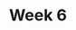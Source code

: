 ---
title: Week 6
days:
  - date: 2019-09-30
    events:
      "**Lab**{: .label } Lab 5":
  - date: 2019-10-01
    events:
      "[Case Study](#)":
      "Homework 2 due, Homework 3 released":
  - date: 2019-10-02
    events:
      "**Discussion**{: .label } Discussion 5":
  - date: 2019-10-03
    events:
      "**Exam**{: .label } Midterm 1":
---